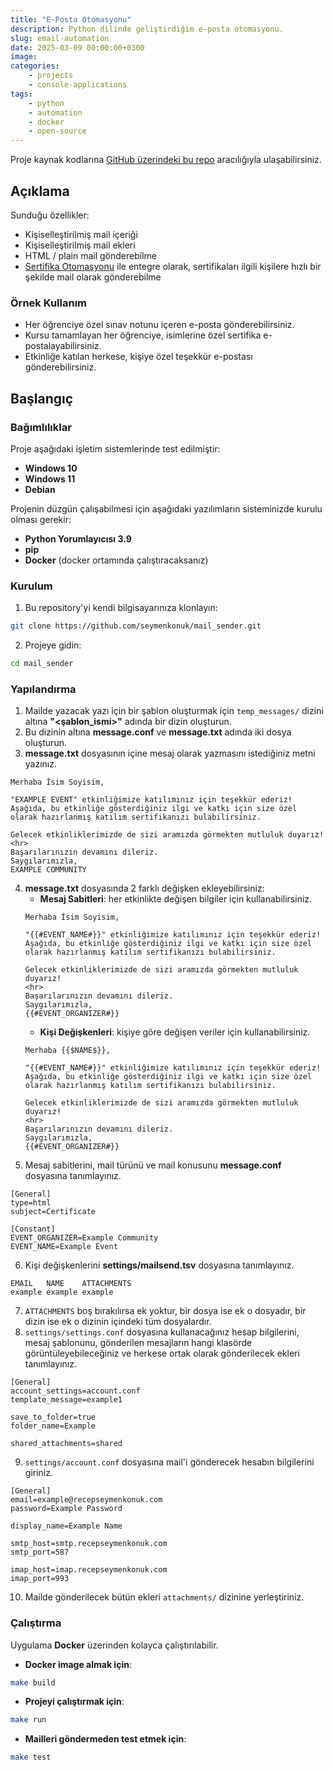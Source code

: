```yaml
---
title: "E-Posta Otomasyonu"
description: Python dilinde geliştirdiğim e-posta otomasyonu.
slug: email-automation
date: 2025-03-09 00:00:00+0300
image: 
categories:
    - projects
    - console-applications
tags:
    - python
    - automation
    - docker
    - open-source
---
```


Proje kaynak kodlarına [GitHub üzerindeki bu repo](https://github.com/seymenkonuk/mail_sender) aracılığıyla ulaşabilirsiniz.

## Açıklama
Sunduğu özellikler:
- Kişiselleştirilmiş mail içeriği
- Kişiselleştirilmiş mail ekleri 
- HTML / plain mail gönderebilme
- [Sertifika Otomasyonu](https://seymenkonuk.github.io/post/certificate-automation) ile entegre olarak, sertifikaları ilgili kişilere hızlı bir şekilde mail olarak gönderebilme

### Örnek Kullanım
- Her öğrenciye özel sınav notunu içeren e-posta gönderebilirsiniz.
- Kursu tamamlayan her öğrenciye, isimlerine özel sertifika e-postalayabilirsiniz.
- Etkinliğe katılan herkese, kişiye özel teşekkür e-postası gönderebilirsiniz.

## Başlangıç
### Bağımlılıklar
Proje aşağıdaki işletim sistemlerinde test edilmiştir:
- **Windows 10**
- **Windows 11**
- **Debian**

Projenin düzgün çalışabilmesi için aşağıdaki yazılımların sisteminizde kurulu olması gerekir:
- **Python Yorumlayıcısı 3.9**
- **pip**
- **Docker** (docker ortamında çalıştıracaksanız)

### Kurulum
1. Bu repository'yi kendi bilgisayarınıza klonlayın:
```bash
git clone https://github.com/seymenkonuk/mail_sender.git
```

2. Projeye gidin:
```bash
cd mail_sender
```

### Yapılandırma
1. Mailde yazacak yazı için bir şablon oluşturmak için `temp_messages/` dizini altına **"<şablon_ismi>"** adında bir dizin oluşturun. 
2. Bu dizinin altına **message.conf** ve **message.txt** adında iki dosya oluşturun.
3. **message.txt** dosyasının içine mesaj olarak yazmasını istediğiniz metni yazınız.
```
Merhaba İsim Soyisim,

"EXAMPLE EVENT" etkinliğimize katılımınız için teşekkür ederiz! Aşağıda, bu etkinliğe gösterdiğiniz ilgi ve katkı için size özel olarak hazırlanmış katılım sertifikanızı bulabilirsiniz.

Gelecek etkinliklerimizde de sizi aramızda görmekten mutluluk duyarız!
<hr>
Başarılarınızın devamını dileriz.
Saygılarımızla,
EXAMPLE COMMUNITY
```
4. **message.txt** dosyasında 2 farklı değişken ekleyebilirsiniz:
	- **Mesaj Sabitleri**: her etkinlikte değişen bilgiler için kullanabilirsiniz.
    ```
    Merhaba İsim Soyisim,

    "{{#EVENT_NAME#}}" etkinliğimize katılımınız için teşekkür ederiz! Aşağıda, bu etkinliğe gösterdiğiniz ilgi ve katkı için size özel olarak hazırlanmış katılım sertifikanızı bulabilirsiniz.

    Gelecek etkinliklerimizde de sizi aramızda görmekten mutluluk duyarız!
    <hr>
    Başarılarınızın devamını dileriz.
    Saygılarımızla,
    {{#EVENT_ORGANIZER#}}
    ```
	- **Kişi Değişkenleri**: kişiye göre değişen veriler için kullanabilirsiniz.
    ```
    Merhaba {{$NAME$}},

    "{{#EVENT_NAME#}}" etkinliğimize katılımınız için teşekkür ederiz! Aşağıda, bu etkinliğe gösterdiğiniz ilgi ve katkı için size özel olarak hazırlanmış katılım sertifikanızı bulabilirsiniz.

    Gelecek etkinliklerimizde de sizi aramızda görmekten mutluluk duyarız!
    <hr>
    Başarılarınızın devamını dileriz.
    Saygılarımızla,
    {{#EVENT_ORGANIZER#}}
    ```
5. Mesaj sabitlerini, mail türünü ve mail konusunu **message.conf** dosyasına tanımlayınız.
```
[General]
type=html
subject=Certificate

[Constant]
EVENT_ORGANIZER=Example Community
EVENT_NAME=Example Event
```
6. Kişi değişkenlerini **settings/mailsend.tsv** dosyasına tanımlayınız.
```
EMAIL	NAME	ATTACHMENTS
example	example	example
```
7. `ATTACHMENTS` boş bırakılırsa ek yoktur, bir dosya ise ek o dosyadır, bir dizin ise ek o dizinin içindeki tüm dosyalardır.
8. `settings/settings.conf` dosyasına kullanacağınız hesap bilgilerini, mesaj şablonunu, gönderilen mesajların hangi klasörde görüntüleyebileceğiniz ve herkese ortak olarak gönderilecek ekleri tanımlayınız.
```
[General]
account_settings=account.conf
template_message=example1

save_to_folder=true
folder_name=Example

shared_attachments=shared
```
9. `settings/account.conf` dosyasına mail'i gönderecek hesabın bilgilerini giriniz.
```
[General]
email=example@recepseymenkonuk.com
password=Example Password

display_name=Example Name

smtp_host=smtp.recepseymenkonuk.com
smtp_port=587

imap_host=imap.recepseymenkonuk.com
imap_port=993
```
10. Mailde gönderilecek bütün ekleri `attachments/` dizinine yerleştiriniz.

### Çalıştırma

Uygulama **Docker** üzerinden kolayca çalıştırılabilir.

- **Docker image almak için**:

```bash
make build
```

- **Projeyi çalıştırmak için**:

```bash
make run
```

- **Mailleri göndermeden test etmek için**:

```bash
make test
```
